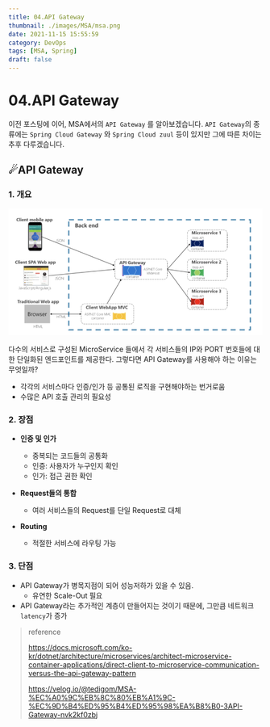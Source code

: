 ```yaml
---
title: 04.API Gateway
thumbnail: ./images/MSA/msa.png
date: 2021-11-15 15:55:59
category: DevOps
tags: [MSA, Spring]
draft: false
---
```


# 04.API Gateway
이전 포스팅에 이어, MSA에서의 `API Gateway` 를 알아보겠습니다. `API Gateway`의 종류에는 `Spring Cloud Gateway` 와 `Spring Cloud zuul` 등이 있지만 그에 따른 차이는 추후 다루겠습니다.



## ☄API Gateway

### 1. 개요

![api_gateway](./images/MSA/api_gateway.png)

다수의 서비스로 구성된 MicroService 들에서 각 서비스들의 IP와 PORT 번호들에 대한 단일화된 엔드포인트를 제공한다. 그렇다면 API Gateway를 사용해야 하는 이유는 무엇일까?

- 각각의 서비스마다 인증/인가 등 공통된 로직을 구현해야하는 번거로움
- 수많은 API 호출 관리의 필요성

### 2. 장점

- **인증 및 인가**
  - 중복되는 코드들의 공통화
  - 인증: 사용자가 누구인지 확인
  - 인가: 접근 권한 확인

- **Request들의 통합**
  - 여러 서비스들의 Request를 단일 Request로 대체
- **Routing**
  - 적절한 서비스에 라우팅 가능

### 3. 단점

- API Gateway가 병목지점이 되어 성능저하가 있을 수 있음.
  - 유연한 Scale-Out 필요
- API Gateway라는 추가적인 계층이 만들어지는 것이기 때문에, 그만큼 네트워크 `latency`가 증가



> reference
>
> https://docs.microsoft.com/ko-kr/dotnet/architecture/microservices/architect-microservice-container-applications/direct-client-to-microservice-communication-versus-the-api-gateway-pattern
>
> https://velog.io/@tedigom/MSA-%EC%A0%9C%EB%8C%80%EB%A1%9C-%EC%9D%B4%ED%95%B4%ED%95%98%EA%B8%B0-3API-Gateway-nvk2kf0zbj


